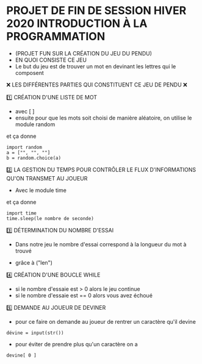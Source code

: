 # PROJET DE FIN DE SESSION HIVER 2020 INTRODUCTION À LA PROGRAMMATION
* (PROJET FUN SUR LA CRÉATION DU JEU DU PENDU)
* EN QUOI CONSISTE CE JEU
* Le but du jeu est de trouver un mot en devinant les lettres qui le composent


:x: LES DIFFÉRENTES PARTIES QUI CONSTITUENT CE JEU DE PENDU :x:

:one: CRÉATION D'UNE LISTE DE MOT
* avec [ ]
* ensuite pour que les mots soit choisi de manière aléatoire, on utilise le module random

et ça donne 
```
import random
a = ["", "", ""]
b = random.choice(a)
```

:two: LA GESTION DU TEMPS POUR CONTRÔLER LE FLUX D'INFORMATIONS QU'ON TRANSMET AU JOUEUR
* Avec le module time

et ça donne
```
import time
time.sleep(le nombre de seconde)
```


:three: DÉTERMINATION DU NOMBRE D'ESSAI

* Dans notre jeu le nombre d'essai correspond à la longueur du mot à trouvé

* grâce à ("len")

:four: CRÉATION D'UNE BOUCLE WHILE
* si le nombre d'essaie est > 0 alors le jeu continue
* si le nombre d'essaie est == 0 alors vous avez échoué

:five: DEMANDE AU JOUEUR DE DEVINER
* pour ce faire on demande au joueur de rentrer un caractère qu'il devine
```
dévine = input(str())
```
* pour éviter de prendre plus qu'un caractère on a 
```
devine[ 0 ]
```

